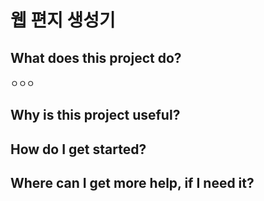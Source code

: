 # 웹 편지 생성기

## What does this project do?
ㅇㅇㅇ
## Why is this project useful? 

## How do I get started?

## Where can I get more help, if I need it?
